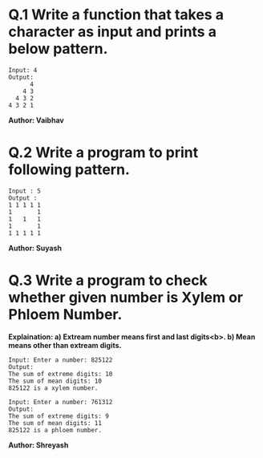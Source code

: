 # Q.1 Write a function that takes a character as input and prints a below pattern.
```
Input: 4
Output:
      4
    4 3
  4 3 2
4 3 2 1
```
**Author: Vaibhav**

# Q.2 Write a program to print following pattern.
```
Input : 5
Output :
1 1 1 1 1
1       1
1   1   1
1       1
1 1 1 1 1
```
**Author: Suyash**

# Q.3 Write a program to check whether given number is Xylem or Phloem Number.
**Explaination: 
a) Extream number means first and last digits<b\>.
b) Mean means other than extream digits.**
```
Input: Enter a number: 825122
Output:
The sum of extreme digits: 10
The sum of mean digits: 10
825122 is a xylem number.

Input: Enter a number: 761312
Output:
The sum of extreme digits: 9
The sum of mean digits: 11
825122 is a phloem number.
```
**Author: Shreyash**
